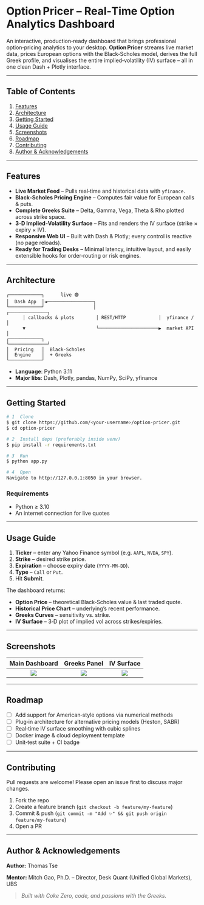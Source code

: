 # Option Pricer – Real‑Time Option Analytics Dashboard

An interactive, production‑ready dashboard that brings professional option‑pricing analytics to your desktop. **Option Pricer** streams live market data, prices European options with the Black‑Scholes model, derives the full Greek profile, and visualises the entire implied‑volatility (IV) surface – all in one clean Dash + Plotly interface.

---

## Table of Contents

1. [Features](#features)
2. [Architecture](#architecture)
3. [Getting Started](#getting-started)
4. [Usage Guide](#usage-guide)
5. [Screenshots](#screenshots)
6. [Roadmap](#roadmap)
7. [Contributing](#contributing)
8. [Author & Acknowledgements](#author--acknowledgements)

---

## Features

* **Live Market Feed** – Pulls real‑time and historical data with `yfinance`.
* **Black‑Scholes Pricing Engine** – Computes fair value for European calls & puts.
* **Complete Greeks Suite** – Delta, Gamma, Vega, Theta & Rho plotted across strike space.
* **3‑D Implied‑Volatility Surface** – Fits and renders the IV surface (strike × expiry × IV).
* **Responsive Web UI** – Built with Dash & Plotly; every control is reactive (no page reloads).
* **Ready for Trading Desks** – Minimal latency, intuitive layout, and easily extensible hooks for order‑routing or risk engines.

---

## Architecture

```
┌────────────┐      live 🟢
│  Dash App  │◄─────────────────┐
└────────────┘                  │                       ┌──────────────┐
      │ callbacks & plots        │ REST/HTTP            │  yfinance /  │
      ▼                          └──────────────────────▶  market API   │
┌────────────┐                                           └──────────────┘
│  Pricing   │  Black‑Scholes
│  Engine    │  + Greeks
└────────────┘
```

* **Language**: Python 3.11
* **Major libs**: Dash, Plotly, pandas, NumPy, SciPy, yfinance

---

## Getting Started

```bash
# 1  Clone
$ git clone https://github.com/<your‑username>/option‑pricer.git
$ cd option‑pricer

# 2  Install deps (preferably inside venv)
$ pip install -r requirements.txt

# 3  Run
$ python app.py

# 4  Open
Navigate to http://127.0.0.1:8050 in your browser.
```

### Requirements

* Python ≥ 3.10
* An internet connection for live quotes

---

## Usage Guide

1. **Ticker** – enter any Yahoo Finance symbol (e.g. `AAPL`, `NVDA`, `SPY`).
2. **Strike** – desired strike price.
3. **Expiration** – choose expiry date (`YYYY‑MM‑DD`).
4. **Type** – `Call` or `Put`.
5. Hit **Submit**.

The dashboard returns:

* **Option Price** – theoretical Black‑Scholes value & last traded quote.
* **Historical Price Chart** – underlying’s recent performance.
* **Greeks Curves** – sensitivity vs. strike.
* **IV Surface** – 3‑D plot of implied vol across strikes/expiries.

---

## Screenshots

|           Main Dashboard           |           Greeks Panel          |              IV Surface             |
| :--------------------------------: | :-----------------------------: | :---------------------------------: |
| ![](docs/screenshot_dashboard.png) | ![](docs/screenshot_greeks.png) | ![](docs/screenshot_iv_surface.png) |

---

## Roadmap

* [ ] Add support for American‑style options via numerical methods
* [ ] Plug‑in architecture for alternative pricing models (Heston, SABR)
* [ ] Real‑time IV surface smoothing with cubic splines
* [ ] Docker image & cloud deployment template
* [ ] Unit‑test suite + CI badge

---

## Contributing

Pull requests are welcome! Please open an issue first to discuss major changes.

1. Fork the repo
2. Create a feature branch (`git checkout -b feature/my‑feature`)
3. Commit & push (`git commit -m "Add ✨" && git push origin feature/my‑feature`)
4. Open a PR

---

## Author & Acknowledgements

**Author:** Thomas Tse

**Mentor:** Mitch Gao, Ph.D. – Director, Desk Quant (Unified Global Markets), UBS

> *Built with Coke Zero, code, and passions with the Greeks.*
